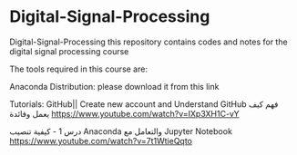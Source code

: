 # Digital-Signal-Processing

Digital-Signal-Processing
this repository contains codes and notes for the digital signal processing course

The tools required in this course are:

Anaconda Distribution: please download it from this link

Tutorials: GitHub|| Create new account and Understand GitHub فهم كيف يعمل وفائدة https://www.youtube.com/watch?v=IXp3XH1C-vY

درس 1 - كيفية تنصيب Anaconda والتعامل مع Jupyter Notebook https://www.youtube.com/watch?v=7t1WtieQqto
